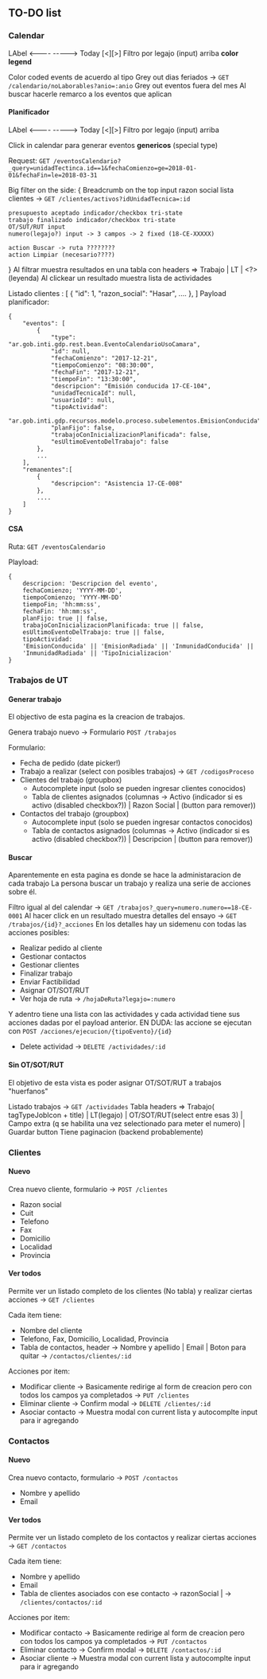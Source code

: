 
## TO-DO list


### Calendar

LAbel <---- -----> Today [<][>] Filtro por legajo (input) arriba
**color legend**

Color coded events de acuerdo al tipo
Grey out dias feriados -> `GET /calendario/noLaborables?anio=:anio`
Grey out eventos fuera del mes
Al buscar hacerle remarco a los eventos que aplican

#### Planificador
LAbel <---- -----> Today [<][>] Filtro por legajo (input) arriba

Click in calendar para generar eventos **genericos** (special type)

Request:  `GET /eventosCalendario?_query=unidadTectinca.id==1&fechaComienzo=ge=2018-01-01&fechaFin=le=2018-03-31`

Big filter on the side: {
    Breadcrumb on the top
    input razon social
    lista clientes -> `GET /clientes/activos?idUnidadTecnica=:id`

    presupuesto aceptado indicador/checkbox tri-state
    trabajo finalizado indicador/checkbox tri-state
    OT/SUT/RUT input
    numero(legajo?) input -> 3 campos -> 2 fixed (18-CE-XXXXX)

    action Buscar -> ruta ????????
    action Limpiar (necesario????)
}
Al filtrar muestra resultados en una tabla con headers => Trabajo | LT | <?> (leyenda)
Al clickear un resultado muestra lista de actividades


Listado clientes : [
    {
      "id": 1,
      "razon_social": "Hasar",
     ....
     },
]
Payload planificador: 
```
{
    "eventos": [
        {
            "type": "ar.gob.inti.gdp.rest.bean.EventoCalendarioUsoCamara",
            "id": null,
            "fechaComienzo": "2017-12-21",
            "tiempoComienzo": "08:30:00",
            "fechaFin": "2017-12-21",
            "tiempoFin": "13:30:00",
            "descripcion": "Emisión conducida 17-CE-104",
            "unidadTecnicaId": null,
            "usuarioId": null,
            "tipoActividad":
            "ar.gob.inti.gdp.recursos.modelo.proceso.subelementos.EmisionConducida",
            "planFijo": false,
            "trabajoConInicializacionPlanificada": false,
            "esUltimoEventoDelTrabajo": false
        },
        ...
    ],
    "remanentes":[
        {
            "descripcion": "Asistencia 17-CE-008"
        },
        ....
    ]
}
```

#### CSA

Ruta: `GET /eventosCalendario`

Playload:
```
{
    descripcion: 'Descripcion del evento',
    fechaComienzo; 'YYYY-MM-DD',
    tiempoComienzo; 'YYYY-MM-DD'
    tiempoFin; 'hh:mm:ss',
    fechaFin: 'hh:mm:ss',
    planFijo: true || false,
    trabajoConInicializacionPlanificada: true || false,
    esUltimoEventoDelTrabajo: true || false,
    tipoActividad:
    'EmisionConducida' || 'EmisionRadiada' || 'InmunidadConducida' ||
    'InmunidadRadiada' || 'TipoInicializacion'
}
```

### Trabajos de UT

#### Generar trabajo
El objectivo de esta pagina es la creacion de trabajos. 

Genera trabajo nuevo -> Formulario
`POST /trabajos`

Formulario: 
* Fecha de pedido (date picker!)
* Trabajo a realizar (select con posibles trabajos) -> `GET /codigosProceso`
* Clientes del trabajo (groupbox)
    * Autocomplete input (solo se pueden ingresar clientes conocidos)
    * Tabla de clientes asignados (columnas -> Activo (indicador si es activo (disabled checkbox?)) | Razon Social | (button para remover))
* Contactos del trabajo (groupbox)
    * Autocomplete input (solo se pueden ingresar contactos conocidos)
    * Tabla de contactos asignados (columnas -> Activo (indicador si es activo (disabled checkbox?)) | Descripcion | (button para remover))

#### Buscar
Aparentemente en esta pagina es donde se hace la administaracion de cada trabajo
La persona buscar un trabajo y realiza una serie de acciones sobre él.

Filtro igual al del calendar -> `GET /trabajos?_query=numero.numero==18-CE-0001`
Al hacer click en un resultado muestra detalles del ensayo -> `GET /trabajos/{id}?_acciones`
En los detalles hay un sidemenu con todas las acciones posibles: 

* Realizar pedido al cliente
* Gestionar contactos
* Gestionar clientes
* Finalizar trabajo
* Enviar Factibilidad
* Asignar OT/SOT/RUT
* Ver hoja de ruta -> `/hojaDeRuta?legajo=:numero`

Y adentro tiene una lista con las actividades y cada actividad tiene sus acciones dadas por el payload anterior.
EN DUDA: las accione se ejecutan con `POST /acciones/ejecucion/{tipoEvento}/{id}`

* Delete actividad -> `DELETE /actividades/:id`


#### Sin OT/SOT/RUT
El objetivo de esta vista es poder asignar OT/SOT/RUT a trabajos "huerfanos"

Listado trabajos -> `GET /actividades`
Tabla headers => Trabajo( tagTypeJobIcon + title) | LT(legajo) | OT/SOT/RUT(select entre esas 3) | Campo extra (q se habilita una vez selectionado para meter el numero) | Guardar button
Tiene paginacion (backend probablemente)


### Clientes

#### Nuevo
Crea nuevo cliente, formulario -> `POST /clientes`
* Razon social
* Cuit
* Telefono
* Fax
* Domicilio
* Localidad
* Provincia

#### Ver todos
Permite ver un listado completo de los clientes (No tabla) y realizar ciertas acciones -> `GET /clientes`

Cada item tiene:
* Nombre del cliente
* Telefono, Fax, Domicilio, Localidad, Provincia
* Tabla de contactos, header -> Nombre y apellido | Email | Boton para quitar -> `/contactos/clientes/:id`

Acciones por item: 
* Modificar cliente -> Basicamente redirige al form de creacion pero con todos los campos ya completados -> `PUT /clientes`
* Eliminar cliente -> Confirm modal -> `DELETE /clientes/:id`
* Asociar contacto -> Muestra modal con current lista y autocomplte input para ir agregando


### Contactos

#### Nuevo
Crea nuevo contacto, formulario -> `POST /contactos`
* Nombre y apellido
* Email

#### Ver todos
Permite ver un listado completo de los contactos y realizar ciertas acciones -> `GET /contactos`

Cada item tiene:
* Nombre y apellido
* Email
* Tabla de clientes asociados con ese contacto -> razonSocial |  -> `/clientes/contactos/:id`

Acciones por item: 
* Modificar contacto -> Basicamente redirige al form de creacion pero con todos los campos ya completados -> `PUT /contactos`
* Eliminar contacto -> Confirm modal -> `DELETE /contactos/:id`
* Asociar cliente -> Muestra modal con current lista y autocomplte input para ir agregando
